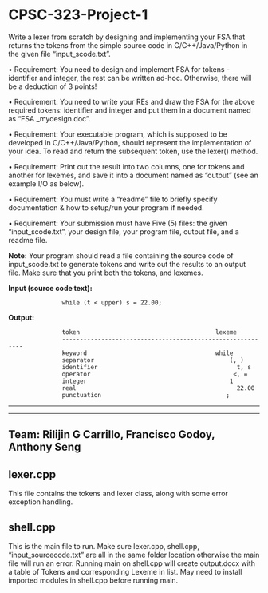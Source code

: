 # CPSC-323-Project-1

Write a lexer from scratch by designing and implementing your FSA that returns the tokens from the simple source code in C/C++/Java/Python in the given file “input_scode.txt”. 
 
• Requirement: You need to design and implement FSA for tokens - identifier and integer, the rest can be written ad-hoc. Otherwise, there will be a deduction of 3 points!

• Requirement: You need to write your REs and draw the FSA for the above required tokens: identifier and integer and put them in a document named as “FSA _mydesign.doc”.

• Requirement: Your executable program, which is supposed to be developed in C/C++/Java/Python, should represent the implementation of your idea. To read and return the subsequent token, use the lexer() method.

• Requirement: Print out the result into two columns, one for tokens and another for lexemes, and save it into a document named as “output” (see an example I/O as below).

• Requirement: You must write a “readme” file to briefly specify documentation & how to setup/run your program if needed.

• Requirement: Your submission must have Five (5) files: the given “input_scode.txt”, your design file, your program file, output file, and a readme file.

 **Note:** Your program should read a file containing the source code of input_scode.txt to generate tokens and write out the results to an output file. Make sure that you print both the tokens, and lexemes.

**Input (source code text):**

                   while (t < upper) s = 22.00;
  
**Output:**
 
                   token                                      lexeme
                   -----------------------------------------------------------
                   keyword                                    while 
                   separator                                      (, )            
                   identifier                                       t, s 
                   operator                                        <, = 
                   integer                                        1 
                   real                                             22.00  
                   punctuation                                   ; 

-------------------------------------------------------------------------------
-------------------------------------------------------------------------------

## Team: Rilijin G Carrillo, Francisco Godoy, Anthony Seng
## lexer.cpp
This file contains the tokens and lexer class, along with some error exception handling. 

## shell.cpp
This is the main file to run. 
Make sure lexer.cpp, shell.cpp, “input_sourcecode.txt” are all in the same folder location otherwise the main file will run an error. 
Running main on shell.cpp will create output.docx with a table of Tokens and corresponding Lexeme in list. May need to install imported modules in shell.cpp before running main.
